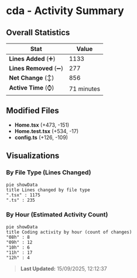 # cda - Activity Summary 

## Overall Statistics

| Stat                   | Value                                                             |
| ---------------------- | ----------------------------------------------------------------- |
| **Lines Added** (➕)   | 1133                                          |
| **Lines Removed** (➖) | 277                                        |
| **Net Change** (↕)    | 856                |
| **Active Time** (⌚)   | 71 minutes |


## Modified Files
- **Home.tsx** (+473, -151)
- **Home.test.tsx** (+534, -17)
- **config.ts** (+126, -109)

## Visualizations

### By File Type (Lines Changed)

```mermaid
pie showData
title Lines changed by file type
".tsx" : 1175
".ts" : 235
```

### By Hour (Estimated Activity Count)

```mermaid
pie showData
title Coding activity by hour (count of changes)
"08h" : 8
"09h" : 12
"10h" : 6
"11h" : 17
"12h" : 4
```


> **Last Updated:** 15/09/2025, 12:12:37